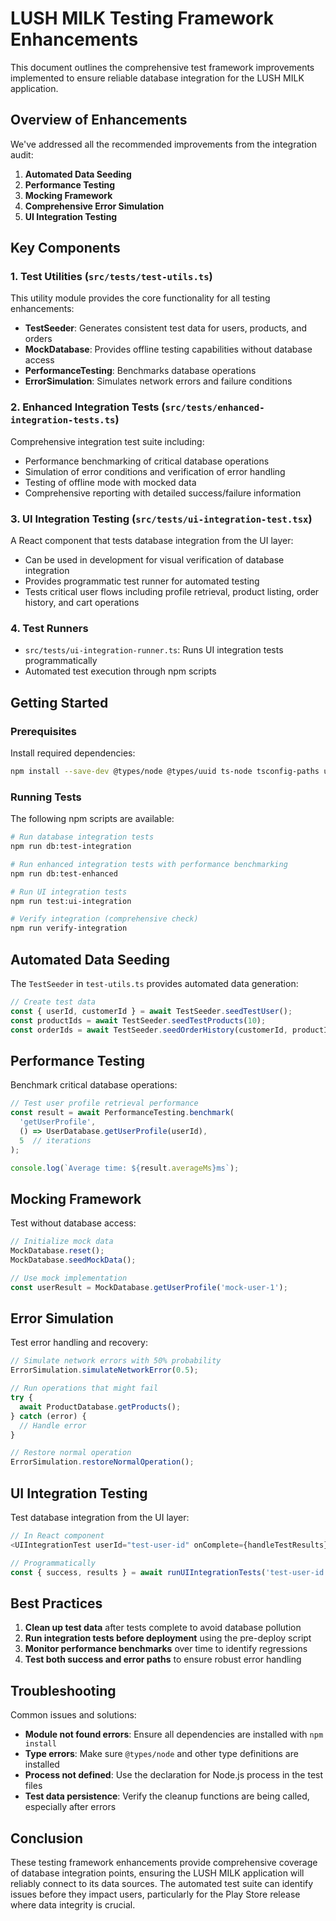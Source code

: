 # LUSH MILK Testing Framework Enhancements

This document outlines the comprehensive test framework improvements implemented to ensure reliable database integration for the LUSH MILK application.

## Overview of Enhancements

We've addressed all the recommended improvements from the integration audit:

1. **Automated Data Seeding**
2. **Performance Testing**
3. **Mocking Framework**
4. **Comprehensive Error Simulation**
5. **UI Integration Testing**

## Key Components

### 1. Test Utilities (`src/tests/test-utils.ts`)

This utility module provides the core functionality for all testing enhancements:

- **TestSeeder**: Generates consistent test data for users, products, and orders
- **MockDatabase**: Provides offline testing capabilities without database access
- **PerformanceTesting**: Benchmarks database operations
- **ErrorSimulation**: Simulates network errors and failure conditions

### 2. Enhanced Integration Tests (`src/tests/enhanced-integration-tests.ts`)

Comprehensive integration test suite including:

- Performance benchmarking of critical database operations
- Simulation of error conditions and verification of error handling
- Testing of offline mode with mocked data
- Comprehensive reporting with detailed success/failure information

### 3. UI Integration Testing (`src/tests/ui-integration-test.tsx`)

A React component that tests database integration from the UI layer:

- Can be used in development for visual verification of database integration
- Provides programmatic test runner for automated testing
- Tests critical user flows including profile retrieval, product listing, order history, and cart operations

### 4. Test Runners

- `src/tests/ui-integration-runner.ts`: Runs UI integration tests programmatically
- Automated test execution through npm scripts

## Getting Started

### Prerequisites

Install required dependencies:

```bash
npm install --save-dev @types/node @types/uuid ts-node tsconfig-paths uuid
```

### Running Tests

The following npm scripts are available:

```bash
# Run database integration tests
npm run db:test-integration

# Run enhanced integration tests with performance benchmarking
npm run db:test-enhanced

# Run UI integration tests
npm run test:ui-integration

# Verify integration (comprehensive check)
npm run verify-integration
```

## Automated Data Seeding

The `TestSeeder` in `test-utils.ts` provides automated data generation:

```typescript
// Create test data
const { userId, customerId } = await TestSeeder.seedTestUser();
const productIds = await TestSeeder.seedTestProducts(10);
const orderIds = await TestSeeder.seedOrderHistory(customerId, productIds);
```

## Performance Testing

Benchmark critical database operations:

```typescript
// Test user profile retrieval performance
const result = await PerformanceTesting.benchmark(
  'getUserProfile',
  () => UserDatabase.getUserProfile(userId),
  5  // iterations
);

console.log(`Average time: ${result.averageMs}ms`);
```

## Mocking Framework

Test without database access:

```typescript
// Initialize mock data
MockDatabase.reset();
MockDatabase.seedMockData();

// Use mock implementation
const userResult = MockDatabase.getUserProfile('mock-user-1');
```

## Error Simulation

Test error handling and recovery:

```typescript
// Simulate network errors with 50% probability
ErrorSimulation.simulateNetworkError(0.5);

// Run operations that might fail
try {
  await ProductDatabase.getProducts();
} catch (error) {
  // Handle error
}

// Restore normal operation
ErrorSimulation.restoreNormalOperation();
```

## UI Integration Testing

Test database integration from the UI layer:

```typescript
// In React component
<UIIntegrationTest userId="test-user-id" onComplete={handleTestResults} />

// Programmatically
const { success, results } = await runUIIntegrationTests('test-user-id');
```

## Best Practices

1. **Clean up test data** after tests complete to avoid database pollution
2. **Run integration tests before deployment** using the pre-deploy script
3. **Monitor performance benchmarks** over time to identify regressions
4. **Test both success and error paths** to ensure robust error handling

## Troubleshooting

Common issues and solutions:

- **Module not found errors**: Ensure all dependencies are installed with `npm install`
- **Type errors**: Make sure `@types/node` and other type definitions are installed
- **Process not defined**: Use the declaration for Node.js process in the test files
- **Test data persistence**: Verify the cleanup functions are being called, especially after errors

## Conclusion

These testing framework enhancements provide comprehensive coverage of database integration points, ensuring the LUSH MILK application will reliably connect to its data sources. The automated test suite can identify issues before they impact users, particularly for the Play Store release where data integrity is crucial. 